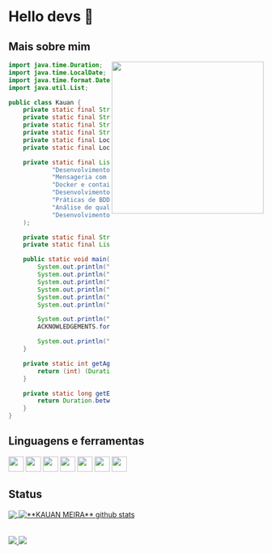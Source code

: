 # Hello devs 👋



## Mais sobre mim

<img align="right" width="300" src="https://i2.wp.com/allhtaccess.info/wp-content/uploads/2018/03/programming.gif?fit=1281%2C716&ssl=1" />

```java
import java.time.Duration;
import java.time.LocalDate;
import java.time.format.DateTimeFormatter;
import java.util.List;

public class Kauan {
    private static final String NAME = "Kauan Gabriel Paiva Meira";
    private static final String EMAIL = "kauan.paiva.meira@gmail.com";
    private static final String JOB_TITLE = "Desenvolvedor Java Backend";
    private static final String COMPANY = "Attus Procuradoria Digital - Grupo Eloware";
    private static final LocalDate BIRTHDAY = LocalDate.of(2002, 4, 19);
    private static final LocalDate START_DATE = LocalDate.of(2025, 2, 10);

    private static final List<String> ACKNOWLEDGEMENTS = List.of(
            "Desenvolvimento de microsserviços com Spring Boot",
            "Mensageria com Kafka e RabbitMQ",
            "Docker e containerização",
            "Desenvolvimento com foco em TDD (Test Driven Development)",
            "Práticas de BDD (Behavior Driven Development)",
            "Análise de qualidade de código com SonarQube",
            "Desenvolvimento backend em Java com Spring Boot"
    );

    private static final String PRIMARY_SKILLSET = "Principais Habilidades";
    private static final List<String> LANGUAGES = List.of("Java", "C#", "Flutter", "React", "SQL");

    public static void main(String[] args) {
        System.out.println("Nome: " + NAME);
        System.out.println("Idade: " + getAge() + " anos");
        System.out.println("E-mail: " + EMAIL);
        System.out.println("Cargo: " + JOB_TITLE);
        System.out.println("Empresa: " + COMPANY);
        System.out.println("Tempo de empresa: " + getExperienceTime() + " dias");

        System.out.println("\nConhecimentos:");
        ACKNOWLEDGEMENTS.forEach(item -> System.out.println("- " + item));

        System.out.println("\n" + PRIMARY_SKILLSET + ": " + LANGUAGES);
    }

    private static int getAge() {
        return (int) (Duration.between(BIRTHDAY.atStartOfDay(), LocalDate.now().atStartOfDay()).toDays() / 365);
    }

    private static long getExperienceTime() {
        return Duration.between(START_DATE.atStartOfDay(), LocalDate.now().atStartOfDay()).toDays();
    }
}
```

## Linguagens e ferramentas
<code><img height="30" src="https://cdn.iconscout.com/icon/free/png-512/free-java-logo-icon-download-in-svg-png-gif-file-formats--programming-language-coding-logos-icons-1720088.png"></code>
<code><img height="30" src="https://devkico.itexto.com.br/wp-content/uploads/2014/08/spring-boot-project-logo.png"></code>
<code><img height="30" src= "https://static-00.iconduck.com/assets.00/flutter-icon-1651x2048-ojswpayr.png"></code>
<code><img height="30" src="https://e7.pngegg.com/pngimages/534/663/png-clipart-net-framework-software-framework-c-microsoft-asp-net-microsoft-blue-angle-thumbnail.png"></code>
<code><img height="30" src= "https://upload.wikimedia.org/wikipedia/commons/thumb/a/a7/React-icon.svg/2300px-React-icon.svg.png"></code>
<code><img height="30" src="https://upload.wikimedia.org/wikipedia/commons/thumb/9/9c/IntelliJ_IDEA_Icon.svg/800px-IntelliJ_IDEA_Icon.svg.png"></code>
<code><img height="30" src= "https://upload.wikimedia.org/wikipedia/commons/thumb/9/9a/Visual_Studio_Code_1.35_icon.svg/2048px-Visual_Studio_Code_1.35_icon.svg.png"></code>


## Status

<a href="https://github.com/kauanmeira">
  <img align="center" src="https://github-readme-stats.vercel.app/api/top-langs/?username=kauanmeira&theme=dracula&hide_langs_below=1" />
</a>

<a href="https://github.com/kauanmeira">
 <img align="center" src="https://github-readme-stats.vercel.app/api?username=kauanmeira&show_icons=true&theme=dracula&line_height=27" alt="**KAUAN MEIRA** github stats"/>
</a>

<br> 
<br> 
<br> 

  <a href="https://www.linkedin.com/in/kauan-m-46925a134/" alt="LinkedIn">
    <img src="https://img.shields.io/badge/-Linkedin-0e76a8?style=flat-square&logo=Linkedin&logoColor=white" />
  </a>

  <a href="https://api.whatsapp.com/send?phone=5517988214036" alt="WhatsApp">
    <img src="https://img.shields.io/badge/-WhatsApp-25d366?style=flat-square&labelColor=25d366&logo=whatsapp&logoColor=white" />
  </a>
</p>
